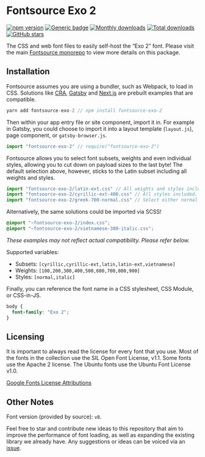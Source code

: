 # Fontsource Exo 2

[![npm version](https://badge.fury.io/js/fontsource-exo-2.svg)](https://github.com/DecliningLotus/fontsource) [![Generic badge](https://img.shields.io/badge/fontsource-passing-brightgreen)](https://github.com/DecliningLotus/fontsource) [![Monthly downloads](https://badgen.net/npm/dm/fontsource-exo-2)](https://github.com/DecliningLotus/fontsource) [![Total downloads](https://badgen.net/npm/dt/fontsource-exo-2)](https://github.com/DecliningLotus/fontsource) [![GitHub stars](https://img.shields.io/github/stars/DecliningLotus/fontsource.svg?style=social&label=Star)](https://GitHub.com/DecliningLotus/fontsource/stargazers/)

The CSS and web font files to easily self-host the “Exo 2” font. Please visit the main [Fontsource monorepo](https://github.com/DecliningLotus/fontsource) to view more details on this package.

## Installation

Fontsource assumes you are using a bundler, such as Webpack, to load in CSS. Solutions like [CRA](https://create-react-app.dev/), [Gatsby](https://www.gatsbyjs.org/) and [Next.js](https://nextjs.org/) are prebuilt examples that are compatible.

```javascript
yarn add fontsource-exo-2 // npm install fontsource-exo-2
```

Then within your app entry file or site component, import it in. For example in Gatsby, you could choose to import it into a layout template (`layout.js`), page component, or `gatsby-browser.js`.

```javascript
import "fontsource-exo-2" // require("fontsource-exo-2")
```

Fontsource allows you to select font subsets, weights and even individual styles, allowing you to cut down on payload sizes to the last byte! The default selection above, however, sticks to the Latin subset including all weights and styles.

```javascript
import "fontsource-exo-2/latin-ext.css" // All weights and styles included.
import "fontsource-exo-2/cyrillic-ext-400.css" // All styles included.
import "fontsource-exo-2/greek-700-normal.css" // Select either normal or italic.
```

Alternatively, the same solutions could be imported via SCSS!

```scss
@import "~fontsource-exo-2/index.css";
@import "~fontsource-exo-2/vietnamese-300-italic.css";
```

_These examples may not reflect actual compatibility. Please refer below._

Supported variables:

- Subsets: `[cyrillic,cyrillic-ext,latin,latin-ext,vietnamese]`
- Weights: `[100,200,300,400,500,600,700,800,900]`
- Styles: `[normal,italic]`

Finally, you can reference the font name in a CSS stylesheet, CSS Module, or CSS-in-JS.

```css
body {
  font-family: "Exo 2";
}
```

## Licensing

It is important to always read the license for every font that you use.
Most of the fonts in the collection use the SIL Open Font License, v1.1. Some fonts use the Apache 2 license. The Ubuntu fonts use the Ubuntu Font License v1.0.

[Google Fonts License Attributions](https://fonts.google.com/attribution)

## Other Notes

Font version (provided by source): `v8`.

Feel free to star and contribute new ideas to this repository that aim to improve the performance of font loading, as well as expanding the existing library we already have. Any suggestions or ideas can be voiced via an [issue](https://github.com/DecliningLotus/fontsource/issues).
